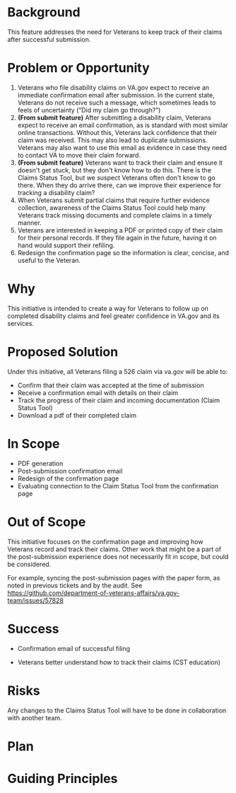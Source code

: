 # Background
This feature addresses the need for Veterans to keep track of their claims after successful submission.

# Problem or Opportunity
1. Veterans who file disability claims on VA.gov expect to receive an immediate confirmation email after submission. In the current state, Veterans do not receive such a message, which sometimes leads to feels of uncertainty (“Did my claim go through?”)  
2. **(From submit feature)** After submitting a disability claim, Veterans expect to receive an email confirmation, as is standard with most similar online transactions. Without this, Veterans lack confidence that their claim was received. This may also lead to duplicate submissions. Veterans may also want to use this email as evidence in case they need to contact VA to move their claim forward.
3. **(From submit feature)** Veterans want to track their claim and ensure it doesn't get stuck, but they don't know how to do this. There is the Claims Status Tool, but we suspect Veterans often don't know to go there. When they do arrive there, can we improve their experience for tracking a disability claim?
4. When Veterans submit partial claims that require further evidence collection, awareness of the Claims Status Tool could help many Veterans track missing documents and complete claims in a timely manner. 
5. Veterans are interested in keeping a PDF or printed copy of their claim for their personal records. If they file again in the future, having it on hand would support their refiling. 
6. Redesign the confirmation page so the information is clear, concise, and useful to the Veteran.

# Why

This initiative is intended to create a way for Veterans to follow up on completed disability claims and feel greater confidence in VA.gov and its services. 

# Proposed Solution

Under this initiative, all Veterans filing a 526 claim via va.gov will be able to:

- Confirm that their claim was accepted at the time of submission
- Receive a confirmation email with details on their claim 
- Track the progress of their claim and incoming documentation (Claim Status Tool)
- Download a pdf of their completed claim


# In Scope

- PDF generation
- Post-submission confirmation email
- Redesign of the confirmation page
- Evaluating connection to the Claim Status Tool from the confirmation page


# Out of Scope

This initiative focuses on the confirmation page and improving how Veterans record and track their claims. Other work that might be a part of the post-submission experience does not necessarily fit in scope, but could be considered. 

For example, syncing the post-submission pages with the paper form, as noted in previous tickets and by the audit. See https://github.com/department-of-veterans-affairs/va.gov-team/issues/57828

# Success 

- Confirmation email of successful filing
  
- Veterans better understand how to track their claims (CST education) 

  
# Risks

Any changes to the Claims Status Tool will have to be done in collaboration with another team.

# Plan

# Guiding Principles


